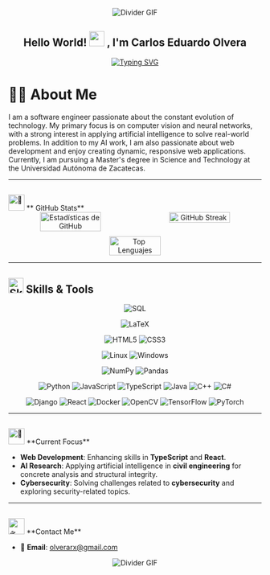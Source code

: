 <p align="center">
  <img src="https://user-images.githubusercontent.com/74038190/212284100-561aa473-3905-4a80-b561-0d28506553ee.gif" alt="Divider GIF" />
</p>
<h2 align="center"> Hello World! <img src="https://user-images.githubusercontent.com/74038190/214644152-52f47eb3-5e31-4f47-8758-05c9468d5596.gif" width="30" /> , I'm Carlos Eduardo Olvera <br/></h2> 
<div align="center">
  <a href="https://git.io/typing-svg">
    <img src="https://readme-typing-svg.demolab.com?font=Source+Code+Pro&size=21&duration=2000&pause=1000&color=6E22F7&center=true&vCenter=true&width=435&lines=%3E+I'm+a+Software+Enginner+;%3E+Web+Developer+%3A);%3E+AI+%26+Computer+Vision+Researcher;%3E+Tech+Enthusiast" alt="Typing SVG" />
  </a>
</div>

# 🧑‍💻 **About Me**  

I am a software engineer passionate about the constant evolution of technology. My primary focus is on computer vision and neural networks, with a strong interest in applying artificial intelligence to solve real-world problems. In addition to my AI work, I am also passionate about web development and enjoy creating dynamic, responsive web applications. Currently, I am pursuing a Master's degree in Science and Technology at the Universidad Autónoma de Zacatecas.

---
## <picture>
  <source srcset="https://fonts.gstatic.com/s/e/notoemoji/latest/1f9be/512.webp" type="image/webp">
  <img src="https://fonts.gstatic.com/s/e/notoemoji/latest/1f9be/512.gif" alt="🦾" width="32" height="32">
</picture> ** GitHub Stats**  

<div align="center" style="display: flex; flex-direction: column; justify-content: center; align-items: center; gap: 10px;">
  <div style="display: flex; justify-content: space-between; width: 100%; max-width: 800px;">
    <img src="https://github-readme-stats.vercel.app/api?username=1carloso1&show_icons=true&theme=radical" alt="Estadísticas de GitHub" width="49%" />
    <img src="https://github-readme-streak-stats.herokuapp.com/?user=1carloso1&theme=radical" alt="GitHub Streak" width="49%" />
  </div>
  <img src="https://github-readme-stats.vercel.app/api/top-langs/?username=1carloso1&layout=compact&theme=radical" alt="Top Lenguajes" width="45%" />
</div>

---
## <img src="https://user-images.githubusercontent.com/74038190/212284087-bbe7e430-757e-4901-90bf-4cd2ce3e1852.gif" alt="Skills & Tools GIF" width="30" /> **Skills & Tools**

<p style="text-align: center;">
  <img src="https://img.shields.io/badge/SQL-4479A1?style=for-the-badge&logo=mysql&logoColor=white" alt="SQL" />
</p>
<p style="text-align: center;">
  <img src="https://img.shields.io/badge/LaTeX-008080?style=for-the-badge&logo=latex&logoColor=white" alt="LaTeX" />
</p>
<p style="text-align: center;">
  <img src="https://img.shields.io/badge/HTML5-E34F26?style=for-the-badge&logo=html5&logoColor=white" alt="HTML5" />
  <img src="https://img.shields.io/badge/CSS3-1572B6?style=for-the-badge&logo=css3&logoColor=white" alt="CSS3" />
</p>
<p style="text-align: center;">
  <img src="https://img.shields.io/badge/Linux-FCC624?style=for-the-badge&logo=linux&logoColor=black" alt="Linux" />
  <img src="https://img.shields.io/badge/Windows-0078D6?style=for-the-badge&logo=windows&logoColor=white" alt="Windows" />
</p>
<p style="text-align: center;">
  <img src="https://img.shields.io/badge/NumPy-013243?style=for-the-badge&logo=numpy&logoColor=white" alt="NumPy" />
  <img src="https://img.shields.io/badge/Pandas-150458?style=for-the-badge&logo=pandas&logoColor=white" alt="Pandas" />
</p>
<p style="text-align: center;"> 
  <img src="https://img.shields.io/badge/Python-3776AB?style=for-the-badge&logo=python&logoColor=white" alt="Python" />
  <img src="https://img.shields.io/badge/JavaScript-F7DF1E?style=for-the-badge&logo=javascript&logoColor=black" alt="JavaScript" />
  <img src="https://img.shields.io/badge/TypeScript-007ACC?style=for-the-badge&logo=typescript&logoColor=white" alt="TypeScript" />
  <img src="https://img.shields.io/badge/Java-007396?style=for-the-badge&logo=java&logoColor=white" alt="Java" />
  <img src="https://img.shields.io/badge/C++-00599C?style=for-the-badge&logo=cplusplus&logoColor=white" alt="C++" />
  <img src="https://img.shields.io/badge/C%23-239120?style=for-the-badge&logo=csharp&logoColor=white" alt="C#" />
</p>
<p style="text-align: center;">
  <img src="https://img.shields.io/badge/Django-092E20?style=for-the-badge&logo=django&logoColor=white" alt="Django" />
  <img src="https://img.shields.io/badge/React-61DAFB?style=for-the-badge&logo=react&logoColor=black" alt="React" />
  <img src="https://img.shields.io/badge/Docker-2496ED?style=for-the-badge&logo=docker&logoColor=white" alt="Docker" />
  <img src="https://img.shields.io/badge/OpenCV-5C3EE8?style=for-the-badge&logo=opencv&logoColor=white" alt="OpenCV" />
  <img src="https://img.shields.io/badge/TensorFlow-FF6F00?style=for-the-badge&logo=tensorflow&logoColor=white" alt="TensorFlow" />
  <img src="https://img.shields.io/badge/PyTorch-EE4C2C?style=for-the-badge&logo=pytorch&logoColor=white" alt="PyTorch" />
</p>

---
## <picture>
  <source srcset="https://fonts.gstatic.com/s/e/notoemoji/latest/1f680/512.webp" type="image/webp">
  <img src="https://fonts.gstatic.com/s/e/notoemoji/latest/1f680/512.gif" alt="🚀" width="32" height="32">
</picture> **Current Focus** 

- **Web Development**: Enhancing skills in **TypeScript** and **React**.
- **AI Research**: Applying artificial intelligence in **civil engineering** for concrete analysis and structural integrity.
- **Cybersecurity**: Solving challenges related to **cybersecurity** and exploring security-related topics.

---
## <picture>
  <source srcset="https://fonts.gstatic.com/s/e/notoemoji/latest/1f6f8/512.webp" type="image/webp">
  <img src="https://fonts.gstatic.com/s/e/notoemoji/latest/1f6f8/512.gif" alt="🛸" width="32" height="32">
</picture> **Contact Me** 

- 📧 **Email**: [olverarx@gmail.com](mailto:olverarx@gmail.com)

<p align="center">
  <img src="https://user-images.githubusercontent.com/74038190/212284100-561aa473-3905-4a80-b561-0d28506553ee.gif" alt="Divider GIF" />
</p>
